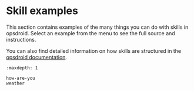 # Skill examples

This section contains examples of the many things you can do with skills in opsdroid. Select an example from the menu to see the full source and instructions.

 You can also find detailed information on how skills are structured in the [opsdroid documentation](../skills/index).

```{toctree}
:maxdepth: 1

how-are-you
weather
```
